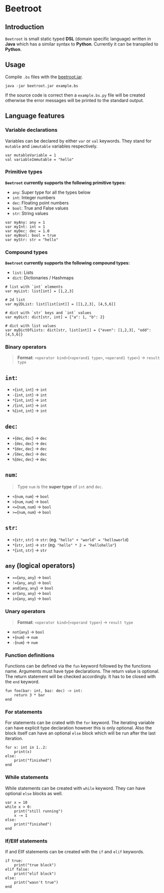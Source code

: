# Beetroot

## Introduction

`Beetroot` is small static typed **DSL** (domain specific language) written in **Java** which has a similar syntax to **Python**. Currently it can be transpiled to **Python**.

## Usage

Compile `.bs` files with the [beetroot.jar](https://github.com/krisztianszenasi/beetroot/releases/download/v0.0.1/beetroot.jar).

```
java -jar beetroot.jar example.bs
```

If the source code is correct then a `example.bs.py` file will be created
otherwise the error messages will be printed to the standard output.

## Language features

### Variable declarations

Variables can be declared by either `var` or `val` keywords. They stand for
`mutable` and `immutable` variables respectively.

```
var mutableVariable = 1
val variableImmutable = "hello"
```

### Primitive types

**`Beetroot` currently supports the following primitive types:**

* `any`: Super type for all the types below
* `int`: Integer numbers
* `dec`: Floating point numbers
* `bool`: True and False values
* `str`: String values

```
var myAny: any = 1
var myInt: int = 1
var myDec: dec = 1.0
var myBool: bool = true
var myStr: str = "hello"
```


### Compound types

**`Beetroot` currently supports the following compound types:**

* `list`: Lists
* `dict`: Dictionaries / Hashmaps



```
# list with `int` elements
var myList: list[int] = [1,2,3]

# 2d list
var my2DList: list[list[int]] = [[1,2,3], [4,5,6]]

# dict with `str` keys and `int` values
var myDict: dict[str, int] = {"a": 1, "b": 2}

# dict with list values
var myDictOfLists: dict[str, list[int]] = {"even": [1,2,3], "odd": [4,5,6]}
```

### Binary operators

> **Format**: `<operator kind>`(`<operand1 type>`, `<operand1 type>`) -> `result type`

## `int`:
    
* `+`(`int`, `int`) -> `int`
* `-`(`int`, `int`) -> `int`
* `*`(`int`, `int`) -> `int`
* `/`(`int`, `int`) -> `int`
* `%`(`int`, `int`) -> `int`
  
## `dec`:
    
* `+`(`dec`, `dec`) -> `dec`
* `-`(`dec`, `dec`) -> `dec`
* `*`(`dec`, `dec`) -> `dec`
* `/`(`dec`, `dec`) -> `dec`
* `%`(`dec`, `dec`) -> `dec`
  

## `num`:

>  Type `num` is the **super type** of `int` and `dec`.

* `<`(`num`, `num`) -> `bool`
* `>`(`num`, `num`) -> `bool`
* `<=`(`num`, `num`) -> `bool`
* `>=`(`num`, `num`) -> `bool`

## `str`:

* `+`(`str`, `str`) -> `str`: (eg. `"hello" + "world" = "helloworld`)
* `*`(`str`, `int`) -> `str`  (eg. `"hello" * 2 = "hellohello"`)
* `*`(`int`, `str`) -> `str`

## `any` (logical operators)

* `==`(`any`, `any`) -> `bool`
* `!=`(`any`, `any`) -> `bool`
* `and`(`any`, `any`) -> `bool`
* `or`(`any`, `any`) -> `bool`
* `in`(`any`, `any`) -> `bool`

### Unary operators

> **Format**: `<operator kind>`(`<operand type>`) -> `result type`

* `not`(`any`) -> `bool`
* `+`(`num`) -> `num`
* `-`(`num`) -> `num`

### Function definitions

Functions can be defined via the `fun` keyword followed by the functions name.
Arguments must have type declarations. The return value is optional. The return
statement will be checked accordingly. It has to be closed with the `end`
keyword.

```
fun foo(bar: int, baz: dec) -> int:
    return 3 * bar
end
```

### For statements

For statements can be crated with the `for` keyword. The iterating variable can
have explicit type declaration however this is only optional. Also the block
itself can have an optional `else` block which will be run after the last
iteration.

```
for x: int in 1..2:
    print(x)
else:
    print("finished")
end
```

### While statements

While statements can be created with `while` keyword. They can have optional
`else` blocks as well.

```
var x = 10
while x > 0:
    print("still running")
    x -= 1
else:
    print("finished")
end
```

### If/ElIf statements

If and ElIf statements can be created with the `if` and `elif` keywords.

```
if true:
    print("true block")
elif false:
    print("elif block")
else:
    print("wasn't true")
end
```

